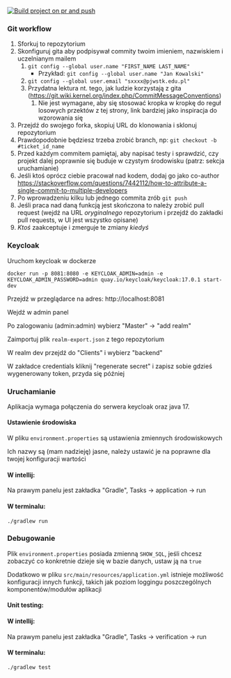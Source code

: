 [![Build project on pr and push](https://github.com/pjwstkIOprojekt/backend/actions/workflows/build_on_pr_and_push.yml/badge.svg)](https://github.com/pjwstkIOprojekt/backend/actions/workflows/build_on_pr_and_push.yml)

### Git workflow

1. Sforkuj to repozytorium
2. Skonfiguruj gita aby podpisywał commity twoim imieniem, nazwiskiem i uczelnianym mailem
   1. `git config --global user.name "FIRST_NAME LAST_NAME"`
      - Przykład: `git config --global user.name "Jan Kowalski"`
   2. `git config --global user.email "sxxxx@pjwstk.edu.pl"`
   3. Przydatna lektura nt. tego, jak ludzie korzystają z gita (https://git.wiki.kernel.org/index.php/CommitMessageConventions)
      1. Nie jest wymagane, aby się stosować kropka w kropkę do reguł losowych przektów z tej strony, link bardziej jako inspiracja do wzorowania się
3. Przejdź do swojego forka, skopiuj URL do klonowania i sklonuj repozytorium
4. Prawdopodobnie będziesz trzeba zrobić branch, np: `git checkout -b #ticket_id_name`
5. Przed każdym commitem pamiętaj, aby napisać testy i sprawdzić, czy projekt dalej poprawnie się buduje w czystym środowisku (patrz: sekcja uruchamianie)
6. Jeśli ktoś oprócz ciebie pracował nad kodem, dodaj go jako co-author https://stackoverflow.com/questions/7442112/how-to-attribute-a-single-commit-to-multiple-developers
7. Po wprowadzeniu kilku lub jednego commita zrób `git push`
8. Jeśli praca nad daną funkcją jest skończona to należy zrobić pull request (wejdź na URL _oryginalnego_ repozytorium i przejdź do zakładki pull requests, w UI jest wszystko opisane)
9. _Ktoś_ zaakceptuje i zmerguje te zmiany _kiedyś_

### Keycloak

Uruchom keycloak w dockerze

   ```shell
   docker run -p 8081:8080 -e KEYCLOAK_ADMIN=admin -e KEYCLOAK_ADMIN_PASSWORD=admin quay.io/keycloak/keycloak:17.0.1 start-dev
   ```
Przejdź w przeglądarce na adres: http://localhost:8081

Wejdź w admin panel

Po zalogowaniu (admin:admin) wybierz "Master" -> "add realm"

Zaimportuj plik `realm-export.json` z tego repozytorium

W realm dev przejdź do "Clients" i wybierz "backend"

W zakładce credentials kliknij "regenerate secret" i zapisz sobie gdzieś wygenerowany token, przyda się później

### Uruchamianie

Aplikacja wymaga połączenia do serwera keycloak oraz java 17.

#### Ustawienie środowiska

W pliku `environment.properties` są ustawienia zmiennych środowiskowych

Ich nazwy są (mam nadzieję) jasne, należy ustawić je na poprawne dla twojej konfiguracji wartości

#### W intellij:

Na prawym panelu jest zakładka "Gradle", Tasks -> application -> run

#### W terminalu:

`./gradlew run`

### Debugowanie

Plik `environment.properties` posiada zmienną `SHOW_SQL`, jeśli chcesz zobaczyć co konkretnie dzieje się w bazie danych,
ustaw ją na `true`

Dodatkowo w pliku `src/main/resources/application.yml` istnieje możliwość konfiguracji innych funkcji, takich jak poziom
loggingu poszczególnych komponentów/modułów aplikacji

#### Unit testing:

#### W intellij:

Na prawym panelu jest zakładka "Gradle", Tasks -> verification -> run

#### W terminalu:

`./gradlew test`
